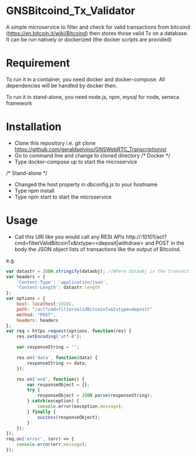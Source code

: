# GNSBitcoind_Tx_Validator
A simple microservice to filter and check for valid transactions from bitcoind (https://en.bitcoin.it/wiki/Bitcoind) then stores those valid Tx on a database. It can be run natively or dockerized (the docker scripts are provided)

# Requirement
To run it in a container, you need docker and docker-compose. All dependencies will be handled by docker then.

To run it in stand-alone, you need node.js, npm, mysql for node, seneca framework

# Installation
- Clone this repository i.e. git clone https://github.com/geraldselvino/GNSWebRTC_Transcriptionist
- Go to command line and change to cloned directory
/* Docker */
- Type docker-compose up to start the microservice

/* Stand-alone */
- Changed the host property in dbconfig.js to your hostname
- Type npm install
- Type npm start to start the microservice

# Usage
- Call this URI like you would call any RESt APIs http://<host>:10101/act?cmd=filterValidBitcoinTx&txtype=<deposit|withdraw> and POST in the body the JSON object lists of transactions like the output of Bitcoind.

e.g.
```javascript
var datastr = JSON.stringify(dataobj); //Where dataobj is the transactions objects from Bitcoind
var headers = {
    'Content-Type': 'application/json',
    'Content-Length': datastr.length
};
var options = {
    host: localhost:10101,
    path: "/act?cmd=filterValidBitcoinTx&txtype=deposit"
    method: "POST",
    headers: headers
};
var req = https.request(options, function(res) {
    res.setEncoding('utf-8');

    var responseString = '';

    res.on('data', function(data) {
        responseString += data;
    });

    res.on('end', function() {
        var responseObject = {};
        try {
            responseObject = JSON.parse(responseString);
        } catch(exception) {
            console.error(exception.message);
        } finally {
            success(responseObject);
        }
    });
});
req.on('error', (err) => {
    console.error(err.message);
});
```
